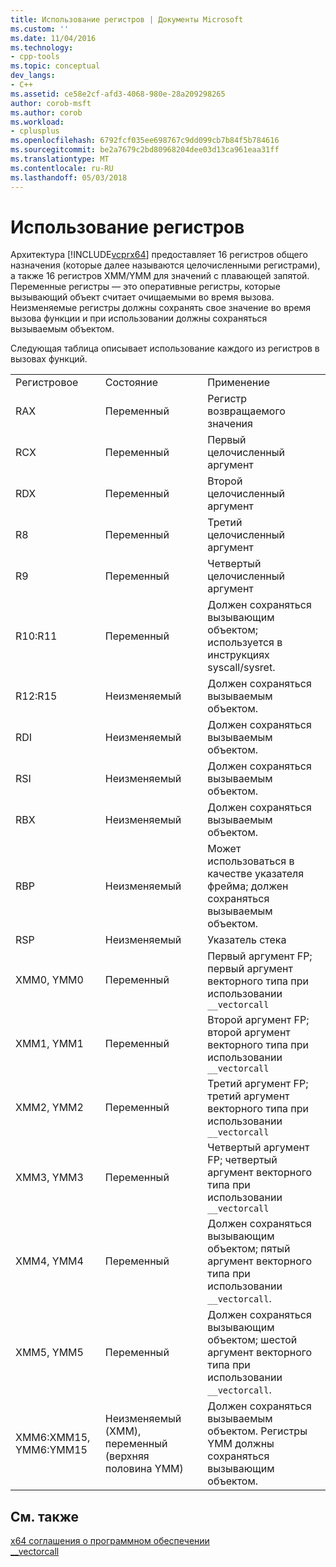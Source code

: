 ```yaml
---
title: Использование регистров | Документы Microsoft
ms.custom: ''
ms.date: 11/04/2016
ms.technology:
- cpp-tools
ms.topic: conceptual
dev_langs:
- C++
ms.assetid: ce58e2cf-afd3-4068-980e-28a209298265
author: corob-msft
ms.author: corob
ms.workload:
- cplusplus
ms.openlocfilehash: 6792fcf035ee698767c9dd099cb7b84f5b784616
ms.sourcegitcommit: be2a7679c2bd80968204dee03d13ca961eaa31ff
ms.translationtype: MT
ms.contentlocale: ru-RU
ms.lasthandoff: 05/03/2018
---
```

# <a name="register-usage"></a>Использование регистров
Архитектура [!INCLUDE[vcprx64](../assembler/inline/includes/vcprx64_md.md)] предоставляет 16 регистров общего назначения (которые далее называются целочисленными регистрами), а также 16 регистров XMM/YMM для значений с плавающей запятой. Переменные регистры — это оперативные регистры, которые вызывающий объект считает очищаемыми во время вызова. Неизменяемые регистры должны сохранять свое значение во время вызова функции и при использовании должны сохраняться вызываемым объектом.  
  
 Следующая таблица описывает использование каждого из регистров в вызовах функций.  
  
||||  
|-|-|-|  
|Регистровое|Состояние|Применение|  
|RAX|Переменный|Регистр возвращаемого значения|  
|RCX|Переменный|Первый целочисленный аргумент|  
|RDX|Переменный|Второй целочисленный аргумент|  
|R8|Переменный|Третий целочисленный аргумент|  
|R9|Переменный|Четвертый целочисленный аргумент|  
|R10:R11|Переменный|Должен сохраняться вызывающим объектом; используется в инструкциях syscall/sysret.|  
|R12:R15|Неизменяемый|Должен сохраняться вызываемым объектом.|  
|RDI|Неизменяемый|Должен сохраняться вызываемым объектом.|  
|RSI|Неизменяемый|Должен сохраняться вызываемым объектом.|  
|RBX|Неизменяемый|Должен сохраняться вызываемым объектом.|  
|RBP|Неизменяемый|Может использоваться в качестве указателя фрейма; должен сохраняться вызываемым объектом.|  
|RSP|Неизменяемый|Указатель стека|  
|XMM0, YMM0|Переменный|Первый аргумент FP; первый аргумент векторного типа при использовании `__vectorcall`|  
|XMM1, YMM1|Переменный|Второй аргумент FP; второй аргумент векторного типа при использовании `__vectorcall`|  
|XMM2, YMM2|Переменный|Третий аргумент FP; третий аргумент векторного типа при использовании `__vectorcall`|  
|XMM3, YMM3|Переменный|Четвертый аргумент FP; четвертый аргумент векторного типа при использовании `__vectorcall`|  
|XMM4, YMM4|Переменный|Должен сохраняться вызывающим объектом; пятый аргумент векторного типа при использовании `__vectorcall`.|  
|XMM5, YMM5|Переменный|Должен сохраняться вызывающим объектом; шестой аргумент векторного типа при использовании `__vectorcall`.|  
|XMM6:XMM15, YMM6:YMM15|Неизменяемый (XMM), переменный (верхняя половина YMM)|Должен сохраняться вызываемым объектом. Регистры YMM должны сохраняться вызывающим объектом.|  
  
## <a name="see-also"></a>См. также  
 [x64 соглашения о программном обеспечении](../build/x64-software-conventions.md)   
 [__vectorcall](../cpp/vectorcall.md)
